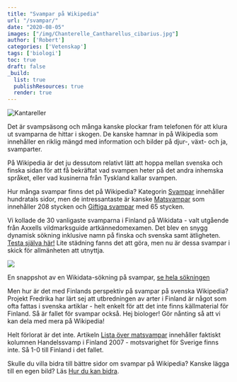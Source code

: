 ```yaml
---
title: "Svampar på Wikipedia"
url: "/svampar/"
date: "2020-08-05"
images: ["/img/Chanterelle_Cantharellus_cibarius.jpg"]
author: ['Robert']
categories: ['Vetenskap']
tags: ['biologi']
toc: true
draft: false
_build:
  list: true
  publishResources: true
  render: true
---
```


![Kantareller](/img/Chanterelle_Cantharellus_cibarius.jpg)


Det är svampsäsong och många kanske plockar fram telefonen för att klura ut svamparna de hittar i skogen. De kanske hamnar in på Wikipedia som innehåller en riklig mängd med information och bilder på djur-, växt- och ja, svamparter. 

På Wikipedia är det ju dessutom relativt lätt att hoppa mellan svenska och finska sidan för att få bekräftat vad svampen heter på det andra inhemska språket, eller vad kusinerna från Tyskland kallar svampen.

Hur många svampar finns det på Wikipedia? Kategorin [Svampar](https://sv.wikipedia.org/wiki/Kategori:Svampar) innehåller hundratals sidor, men de intressantaste är kanske [Matsvampar](https://sv.wikipedia.org/wiki/Kategori:Matsvampar) som innehåller 208 stycken och [Giftiga svampar](https://sv.wikipedia.org/wiki/Kategori:Giftiga_svampar) med 65 stycken. 

Vi kollade de 30 vanligaste svamparna i Finland på Wikidata - valt utgående från Axxells vildmarksguide artkännedomexamen. Det blev en snygg dynamisk sökning inklusive namn på finska och svenska samt ätligheten. [Testa själva här!](https://w.wiki/Yjr) Lite städning fanns det att göra, men nu är dessa svampar i skick för allmänheten att utnyttja.

![](https://lh6.googleusercontent.com/oR4NSZtqor6Omi_Np4I8k7RF6HO-DCV1BLgBGyR0cbsnUkOcoA5Y2t2YpoziX1RY0-0Xulm_ExgP4O3jSP_8rAoQLi-J1WC5C0tPJiR6RyJht8TId7qZ2leo0k175RfClQulljaN)

En snappshot av en Wikidata-sökning på svampar, [se hela sökningen](https://w.wiki/Yjr)

Men hur är det med Finlands perspektiv på svampar på svenska Wikipedia? Projekt Fredrika har lärt sej att utbredningen av arter i Finland är något som ofta fattas i svenska artiklar - helt enkelt för att det inte finns källmaterial för Finland. Så är fallet för svampar också. Hej biologer! Gör nånting så att vi kan dela med mera på Wikipedia! 

Helt förlorat är det inte. Artikeln [Lista över matsvampar](https://sv.wikipedia.org/wiki/Lista_%C3%B6ver_matsvampar) innehåller faktiskt kolumnen Handelssvamp i Finland 2007 - motsvarighet för Sverige finns inte. Så 1-0 till Finland i det fallet. 

Skulle du villa bidra till bättre sidor om svampar på Wikipedia? Kanske lägga till en egen bild? Läs [Hur du kan bidra](https://projektfredrika.fi/bidra/).